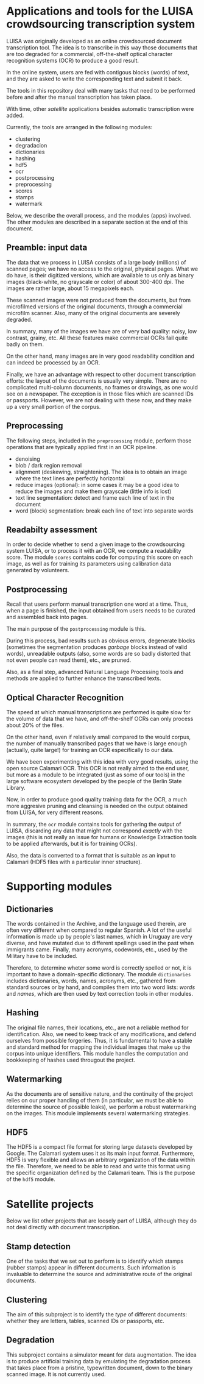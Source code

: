 # Applications and tools for the LUISA crowdsourcing transcription system

LUISA was originally developed as an online crowdsourced document transcription tool.
The idea is to transcribe in this way those documents that are too degraded for a commercial,
off-the-shelf optical character recognition systems (OCR) to produce a good result.

In the online system, users are fed with contigous blocks (words) of text, and they are asked to write 
the corresponding text and submit it back.

The tools in this repository deal with many tasks that need to be performed before and after the
manual transcription has taken place. 

With time, other _satellite_ applications besides automatic transcription were added.

Currently, the tools are arranged in the following modules:

*   clustering
*   degradacion
*   dictionaries
*   hashing
*   hdf5
*   ocr
*   postprocessing
*   preprocessing
*   scores
*   stamps
*   watermark

Below, we describe the overall process, and the modules (apps) involved. The other modules are described
in a separate section at the end of this document.

## Preamble: input data

The data that we process in LUISA consists of a large body (millions) of scanned pages; we have no access
to the original, physical pages. What we do have, is their digitized versions, which are available to us
only as binary images (black-white, no grayscale or color) of about 300-400 dpi. The images are rather large, 
about 15 megapixels each.

These scanned images were not produced from the documents, but from microfilmed versions of the original documents, through
a commercial microfilm scanner. Also, many of the original documents are severely degraded.

In summary, many of the images we have are of very bad quality: noisy, low contrast, grainy, etc. All these features make
commercial OCRs fail quite badly on them.

On the other hand, many images are in very good readability condition and can indeed be processed by an OCR.

Finally, we have an advantage with respect to other document transcription efforts: the layout of the documents is usually
very simple. There are no complicated multi-column documents, no frames or drawings, as one would see on a newspaper.
The exception is in those files which are scanned IDs or passports. However, we are not dealing with these now, and they make
up a very small portion of the corpus.

## Preprocessing

The following steps, included in the `preprocessing` module, perform those operations that are typically applied first
in an OCR pipeline.

*   denoising
*   blob / dark region removal
*   alignment (deskewing, straightening). The idea is to obtain an image where the text lines are perfectly horizontal
*   reduce images (optional): in some cases it may be a good idea to reduce the images and make them grayscale (little info is lost)
*   text line segmentation: detect and frame each line of text in the document
*   word (block) segmentation:  break each line of text into separate words

##  Readabilty assessment

In order to decide whether to send a given image to the crowdsourcing system LUISA, or to process it with an OCR,
we compute a readability score. The module `scores` contains code for computing this score on each image, as well as for training its parameters
using calibration data generated by volunteers.

## Postprocessing

Recall that users perform manual transcription one word at a time.
Thus, when a page is finished, the input obtained from users needs to be curated and assembled back into pages.

The main purpose of the `postprocessing` module is this.

During this process, bad results such as obvious errors, degenerate blocks (sometimes the segmentation produces _garbage_ blocks instead
of valid words),  unreadable outputs (also, some words are so badly distorted that not even people can read them), etc., are pruned.

Also, as a final step, advanced Natural Language Processing tools and methods are applied to further enhance the transcribed texts.


## Optical Character Recognition

The speed at which manual transcriptions are performed is quite slow for the volume of data that we have, and off-the-shelf
OCRs can only process about 20% of the files.

On the other hand, even if relatively small compared to the would corpus,  the number of manually transcribed pages that we have
is large enough (actually, quite large!) for training an OCR especifically to our data. 

We have been experimenting with this idea with very good results, using the open source Calamari OCR. This OCR is not really
aimed to the end user, but more as a module to be integrated (just as some of our tools) in the large software ecosystem 
developed by the people of the Berlin State Library.

Now, in order to produce good quality training data for the OCR, a much more aggresive pruning and cleansing is needed on the output
obtained from LUISA, for very different reasons. 

In summary, the `ocr` module contains tools for gathering the output of LUISA, discarding any data that might not correspond *exactly* with the
images (this is not really an issue for humans or Knowledge Extraction tools to be applied afterwards, but it is for training OCRs).

Also, the data is converted to a format that is suitable as an input to Calamari (HDF5 files with a particular inner structure).


# Supporting modules

## Dictionaries

The words contained in the Archive, and the language used therein, are often very different when compared to regular Spanish.
A lot of the useful information is made up by people's last names, which in Uruguay are very diverse, and have mutated due to
different spellings used in the past when immigrants came. Finally, many acronyms, codewords, etc., used by the Military have
to be included.

Therefore, to determine wheter some word is correctly spelled or not, it is important to have a domain-specific dictionary.
The module `dictionaries` includes dictionaries, words, names, acronyms, etc., gathered from standard sources or by hand, and compiles
them into two word lists: _words_ and _names_, which are then used by text correction tools in other modules.

## Hashing

The original file names, their locations, etc., are not a reliable method for identification. Also, we need to keep track of any
modifications, and defend ourselves from possible forgeries. Thus, it is fundamental to have a stable and standard method for mapping
the individual images that make up the corpus into unique identifiers. This module handles the computation and bookkeeping of hashes
used througout the project.

## Watermarking

As the documents are of sensitive nature, and the continuity of the project relies on our proper handling of them (in particular,
we must be able to determine the source of possible leaks), we perform a robust watermarking on the images.
This module implements several watermarking strategies.

## HDF5

The HDF5 is a compact file format for storing large datasets developed by Google. The Calamari system uses it as its main input format.
Furthermore, HDF5 is very flexible and allows an arbitrary organization of the data within the file.
Therefore, we need to be able to read and write this format using the specific organization defined by the Calamari team.
This is the purpose of the `hdf5` module.

# Satellite projects

Below we list other projects that are loosely part of LUISA, although they do not deal directly with document transcription.

## Stamp detection

One of the tasks that we set out to perform is to identify which stamps (rubber stamps) appear in different documents. Such information
is invaluable to determine the source and administrative route of the original documents. 

## Clustering

The aim of this subproject is to identify the _type_  of different documents: whether they are letters, tables, scanned IDs or passports, etc.

## Degradation

This subproject contains a simulator meant for data augmentation. The idea is to produce artificial training data by emulating the degradation
process that takes place from a pristine, typewritten document, down to the binary scanned image. It is not currently used.


